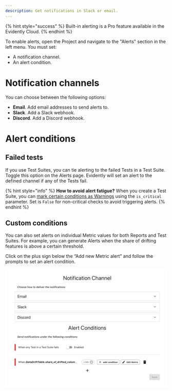 ```yaml
---
description: Get notifications in Slack or email. 
---   
```


{% hint style="success" %} 
Built-in alerting is a Pro feature available in the Evidently Cloud. 
{% endhint %}

To enable alerts, open the Project and navigate to the "Alerts" section in the left menu. You must set:
* A notification channel.
* An alert condition. 

# Notification channels

You can choose between the following options:
* **Email**. Add email addresses to send alerts to. 
* **Slack**. Add a Slack webhook. 
* **Discord**. Add a Discord webhook.

# Alert conditions

## Failed tests

If you use Test Suites, you can tie alerting to the failed Tests in a Test Suite. Toggle this option on the Alerts page. Evidently will set an alert to the defined channel if any of the Tests fail.

{% hint style="info" %} 
**How to avoid alert fatigue?** When you create a Test Suite, you can [mark certain conditions as Warnings](../tests-and-reports/custom-test-suite.md) using the `is_critical` parameter. Set is `False` for non-critical checks to avoid triggering alerts.
{% endhint %}

## Custom conditions 

You can also set alerts on individual Metric values for both Reports and Test Suites. For example, you can generate Alerts when the share of drifting features is above a certain threshold. 

Click on the plus sign below the “Add new Metric alert” and follow the prompts to set an alert condition. 

![](../.gitbook/assets/cloud/alerts.png)
